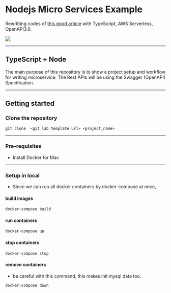 # Nodejs Micro Services Example

Rewritting codes of [this good article](https://medium.com/@cramirez92/build-a-nodejs-cinema-microservice-and-deploying-it-with-docker-part-1-7e28e25bfa8b) with TypeScript, AWS Serverless, OpenAPI3.0.

![](https://i.imgur.com/ANuiuJj.png)

---

## TypeScript + Node 

The main purpose of this repository is to show a project setup and workflow for writing microservice. The Rest APIs will be using the Swagger (OpenAPI) Specification.

---

## Getting started

### Clone the repository

```shell
git clone  <git lab template url> <project_name>
```

---

### Pre-requisites

- Install Docker for Mac

---

### Setup in local

- Since we can run all docker containers by docker-compose at once,

#### build images

```shell
docker-compose build
```

#### run containers

```shell
docker-compose up
```

#### stop containers

```shell
docker-compose stop
```

#### remove containers

- be careful with this command, this makes init mysql data too.

```shell
docker-compose down
```